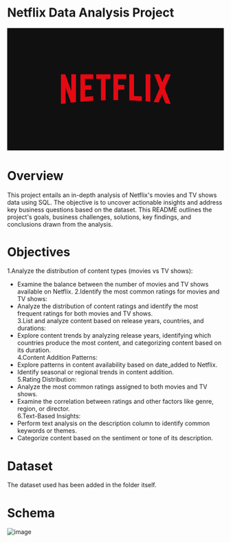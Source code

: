 # Netflix Data Analysis Project

![Netflix logo](https://github.com/vidita30/Netflix_SQL_Project/blob/main/n%20logo.jpg)

# Overview
This project entails an in-depth analysis of Netflix's movies and TV shows data using SQL. The objective is to uncover actionable insights and address key business questions based on the dataset. This README outlines the project's goals, business challenges, solutions, key findings, and conclusions drawn from the analysis.

# Objectives
1.Analyze the distribution of content types (movies vs TV shows): 
- Examine the balance between the number of movies and TV shows available on Netflix.
2.Identify the most common ratings for movies and TV shows:
- Analyze the distribution of content ratings and identify the most frequent ratings for both movies and TV shows.</br>
3.List and analyze content based on release years, countries, and durations:</br>
- Explore content trends by analyzing release years, identifying which countries produce the most content, and categorizing    content based on its duration.</br>
4.Content Addition Patterns:</br>
- Explore patterns in content availability based on date_added to Netflix.</br>
- Identify seasonal or regional trends in content addition.</br>
5.Rating Distribution:</br>
- Analyze the most common ratings assigned to both movies and TV shows.</br>
- Examine the correlation between ratings and other factors like genre, region, or director.</br>
6.Text-Based Insights:</br>
- Perform text analysis on the description column to identify common keywords or themes.</br>
- Categorize content based on the sentiment or tone of its description.</br>

# Dataset
The dataset used has been added in the folder itself.

# Schema
![image](https://github.com/user-attachments/assets/599ab87a-a5f0-4516-998b-f34f1fd92067)
